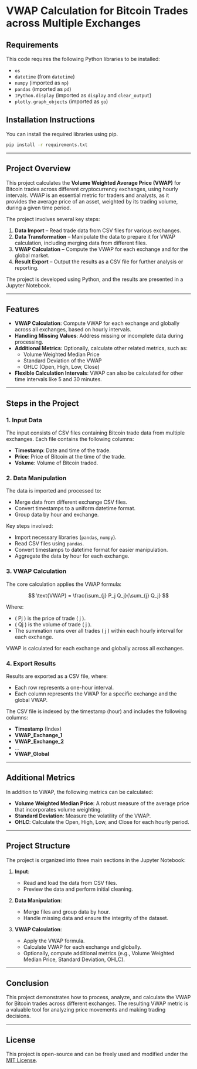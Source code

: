 # **VWAP Calculation for Bitcoin Trades across Multiple Exchanges**

## **Requirements**

This code requires the following Python libraries to be installed:

- `os`
- `datetime` (from `datetime`)
- `numpy` (imported as `np`)
- `pandas` (imported as `pd`)
- `IPython.display` (imported as `display` and `clear_output`)
- `plotly.graph_objects` (imported as `go`)

## **Installation Instructions**

You can install the required libraries using pip. 

```bash
pip install -r requirements.txt
```

---

## **Project Overview**

This project calculates the **Volume Weighted Average Price (VWAP)** for Bitcoin trades across different cryptocurrency exchanges, using hourly intervals. VWAP is an essential metric for traders and analysts, as it provides the average price of an asset, weighted by its trading volume, during a given time period.

The project involves several key steps:
1. **Data Import** – Read trade data from CSV files for various exchanges.
2. **Data Transformation** – Manipulate the data to prepare it for VWAP calculation, including merging data from different files.
3. **VWAP Calculation** – Compute the VWAP for each exchange and for the global market.
4. **Result Export** – Output the results as a CSV file for further analysis or reporting.

The project is developed using Python, and the results are presented in a Jupyter Notebook.

---

## **Features**

- **VWAP Calculation**: Compute VWAP for each exchange and globally across all exchanges, based on hourly intervals.
- **Handling Missing Values**: Address missing or incomplete data during processing.
- **Additional Metrics**: Optionally, calculate other related metrics, such as:
  - Volume Weighted Median Price
  - Standard Deviation of the VWAP
  - OHLC (Open, High, Low, Close)
- **Flexible Calculation Intervals**: VWAP can also be calculated for other time intervals like 5 and 30 minutes.

---

## **Steps in the Project**

### 1. **Input Data**

The input consists of CSV files containing Bitcoin trade data from multiple exchanges. Each file contains the following columns:

- **Timestamp**: Date and time of the trade.
- **Price**: Price of Bitcoin at the time of the trade.
- **Volume**: Volume of Bitcoin traded.

### 2. **Data Manipulation**

The data is imported and processed to:
- Merge data from different exchange CSV files.
- Convert timestamps to a uniform datetime format.
- Group data by hour and exchange.

Key steps involved:
- Import necessary libraries (`pandas`, `numpy`).
- Read CSV files using `pandas`.
- Convert timestamps to datetime format for easier manipulation.
- Aggregate the data by hour for each exchange.

### 3. **VWAP Calculation**

The core calculation applies the VWAP formula:

$$
\text{VWAP} = \frac{\sum_{j} P_j Q_j}{\sum_{j} Q_j}
$$

Where:
- \( Pj \) is the price of trade \( j \).
- \( Qj \) is the volume of trade \( j \).
- The summation runs over all trades \( j \) within each hourly interval for each exchange.

VWAP is calculated for each exchange and globally across all exchanges.


### 4. **Export Results**

Results are exported as a CSV file, where:
- Each row represents a one-hour interval.
- Each column represents the VWAP for a specific exchange and the global VWAP.

The CSV file is indexed by the timestamp (hour) and includes the following columns:
- **Timestamp** (Index)
- **VWAP_Exchange_1**
- **VWAP_Exchange_2**
- ...
- **VWAP_Global**

---

## **Additional Metrics**

In addition to VWAP, the following metrics can be calculated:
- **Volume Weighted Median Price**: A robust measure of the average price that incorporates volume weighting.
- **Standard Deviation**: Measure the volatility of the VWAP.
- **OHLC**: Calculate the Open, High, Low, and Close for each hourly period.

---

## **Project Structure**

The project is organized into three main sections in the Jupyter Notebook:

1. **Input**: 
   - Read and load the data from CSV files.
   - Preview the data and perform initial cleaning.

2. **Data Manipulation**: 
   - Merge files and group data by hour.
   - Handle missing data and ensure the integrity of the dataset.

3. **VWAP Calculation**: 
   - Apply the VWAP formula.
   - Calculate VWAP for each exchange and globally.
   - Optionally, compute additional metrics (e.g., Volume Weighted Median Price, Standard Deviation, OHLC).

---

## **Conclusion**

This project demonstrates how to process, analyze, and calculate the VWAP for Bitcoin trades across different exchanges. The resulting VWAP metric is a valuable tool for analyzing price movements and making trading decisions.

---

## **License**

This project is open-source and can be freely used and modified under the [MIT License](LICENSE).

